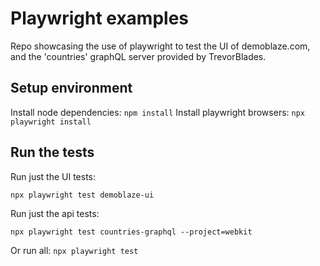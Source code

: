 # Playwright examples

Repo showcasing the use of playwright to test the UI of demoblaze.com, and the 'countries' graphQL server provided by TrevorBlades.

## Setup environment

Install node dependencies: `npm install`
Install playwright browsers: `npx playwright install`

## Run the tests
Run just the UI tests:

`npx playwright test demoblaze-ui`

Run just the api tests:

`npx playwright test countries-graphql --project=webkit`

Or run all:
`npx playwright test`


